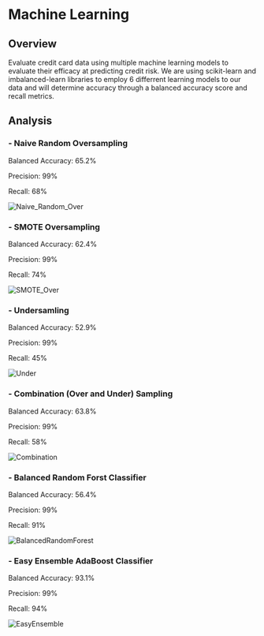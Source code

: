 # Machine Learning

## Overview

Evaluate credit card data using multiple machine learning models to evaluate their efficacy at predicting credit risk. We are using scikit-learn and imbalanced-learn libraries to employ 6 differrent learning models to our data and will determine accuracy through a balanced accuracy score and recall metrics.

## Analysis

### - Naive Random Oversampling
Balanced Accuracy: 65.2%

Precision: 99%

Recall: 68%


![Naive_Random_Over](https://user-images.githubusercontent.com/108296899/201088901-368fe4fa-d540-4747-82aa-4475323a7207.png)

### - SMOTE Oversampling
Balanced Accuracy: 62.4%

Precision: 99%

Recall: 74%

![SMOTE_Over](https://user-images.githubusercontent.com/108296899/201088916-16d07fc4-3939-4e8f-bd55-3ca3d92e2e05.png)

### - Undersamling
Balanced Accuracy: 52.9%

Precision: 99%

Recall: 45%

![Under](https://user-images.githubusercontent.com/108296899/201088968-2c8a3ba4-a388-419b-8928-8f21e368bd8b.png)

### - Combination (Over and Under) Sampling
Balanced Accuracy: 63.8%

Precision: 99%

Recall: 58%

![Combination](https://user-images.githubusercontent.com/108296899/201088983-0e51e8af-335f-4862-9763-2e057ee5a3ed.png)

### - Balanced Random Forst Classifier
Balanced Accuracy: 56.4%

Precision: 99%

Recall: 91%

![BalancedRandomForest](https://user-images.githubusercontent.com/108296899/201089022-ec892f5f-d133-4169-bd7d-9939fce646fe.png)

### - Easy Ensemble AdaBoost Classifier
Balanced Accuracy: 93.1%

Precision: 99%

Recall: 94%

![EasyEnsemble](https://user-images.githubusercontent.com/108296899/201089036-2c63995b-6601-406a-91a6-36d5bf0de84a.png)
